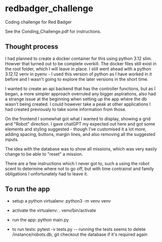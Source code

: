 # redbadger_challenge
Coding challenge for Red Badger


See the Conding_Challenge.pdf for instructions. 


## Thought process
I had planned to create a docker container for this using python 3.12 slim. Howver that turned out to be complete overkill. The docker files still exist in the root folder, which I will leave in place. 
I still went ahead with a python 3.12.12 venv in pyenv - I used this version of python as I have worked in it before and I wasn't going to explore the later versions in the short time.

I wanted to create an api backend that has the controller functions, but as I began, a more simpler approach overruled any bigger aspirations, also had a strange issue at the beginning when setting up the app where the db wasn't being created. I could however take a peak at other applications I had created previously to take some information from those.

On the frontend I somewhat got what I wanted to display, showing a grid and "Robot" direction. I gave chatGPT my expected out here and got some elements and styling suggested - though I've customised it a lot more, adding spacing, buttons, margin lines, and also removing all the suggested inputs.

The idea with the database was to show all missions, which was very easily change to be able to "reset" a mission.

There are a few instructions which I never got to, such a using the robot scent to determine where not to go off, but with time contrainst and family obligations I unfortunately had to leave it.



## To run the app
- setup a python virtualenv:
python3 -m venv venv 

- activate the virtualenv:
. venv/bin/activate

- run the app:
python main.py

- to run tests:
  pytest -v tests.py -- running the tests seems to delete /instance/robots.db, git checkout the database if it's required again
  
